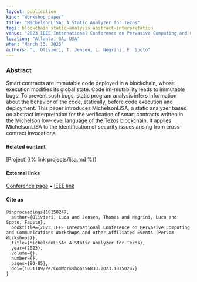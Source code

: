 ```yaml
---
layout: publication
kind: "Workshop paper"
title: "MichelsonLiSA: A Static Analyzer for Tezos"
tags: blockchain static-analysis abstract-interpretation 
venue: "2023 IEEE International Conference on Pervasive Computing and Communications Workshops and other Affiliated Events (PerCom Workshops) (BRAIN 2023)"
location: "Atlanta, GA, USA"
when: "March 13, 2023"
authors: "L. Olivieri, T. Jensen, L. Negrini, F. Spoto"
---
```


### Abstract

Smart contracts are immutable code deployed in a blockchain, whose execution modifies its global state. Code im-mutability leads to immutable bugs. To prevent such bugs, static program analysis infers information about the behavior of the code, statically, before code execution and deployment. This paper introduces MichelsonLiSA, a static analyzer based on abstract interpretation for the verification of smart contracts written in the Michelson low-level language of the Tezos blockchain. It applies MichelsonLiSA to the identification of security issues arising from cross-contract invocations.

#### Related content

[Project]({% link projects/lisa.md %})

#### External links
[Conference page](https://sites.google.com/view/brain-2023/workshop-program) • [IEEE link](https://ieeexplore.ieee.org/abstract/document/10150247)

#### Cite as

```
@inproceedings{10150247,
  author={Olivieri, Luca and Jensen, Thomas and Negrini, Luca and Spoto, Fausto},
  booktitle={2023 IEEE International Conference on Pervasive Computing and Communications Workshops and other Affiliated Events (PerCom Workshops)}, 
  title={MichelsonLiSA: A Static Analyzer for Tezos}, 
  year={2023},
  volume={},
  number={},
  pages={80-85},
  doi={10.1109/PerComWorkshops56833.2023.10150247}
}
```
